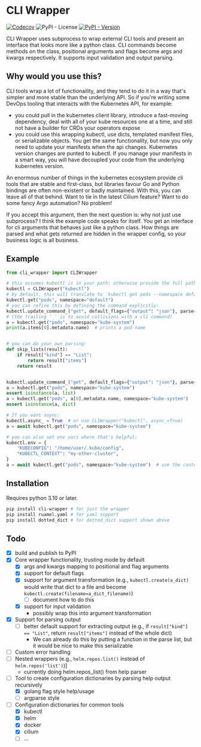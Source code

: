 # CLI Wrapper

[![Codecov](https://img.shields.io/codecov/c/github/orstensemantics/cli_wrapper)](https://app.codecov.io/gh/orstensemantics/cli_wrapper)
![PyPI - License](https://img.shields.io/pypi/l/cli_wrapper)
[![PyPI - Version](https://img.shields.io/pypi/v/cli_wrapper)](https://pypi.org/project/cli-wrapper)


CLI Wrapper uses subprocess to wrap external CLI tools and present an interface that looks more like a python class. CLI
commands become methods on the class, positional arguments and flags become args and kwargs respectively. It
supports input validation and output parsing.

## Why would you use this?

CLI tools wrap a lot of functionaility, and they tend to do it in a way that's simpler and more stable than the
underlying API. So if you're writing some DevOps tooling that interacts with the Kubernetes API, for example:

- you could pull in the kubernetes client library, introduce a fast-moving dependency, deal with all of your kube
  resources one at a time, and still not have a builder for CRDs your operators expose
- you could use this wrapping kubectl, use dicts, templated manifest files, or serializable objects.
  You get the same functionality, but now you only need to update your manifests when the api changes. Kubernetes
  version changes are punted to kubectl. If you manage your manifests in a smart way, you will have decoupled your code
  from the underlying kubernetes version.

An enormous number of things in the kubernetes ecosystem provide cli tools that are stable and first-class, but
libraries favour Go and Python bindings are often non-existent or badly maintained. With this, you can leave all of that behind.
Want to tie in the latest Cilium feature? Want to do some fancy Argo automation? No problem!

If you accept this argument, then the next question is: why not just use subprocess? I think the example code speaks for
itself. You get an interface for cli arguments that behaves just like a python class. How things are parsed and what
gets returned are hidden in the wrapper config, so your business logic is all business. 

## Example

```python
from cli_wrapper import CLIWrapper

# this assumes kubectl is in your path; otherwise provide the full path 
kubectl = CLIWrapper("kubectl")
# by default, this will translate to `kubectl get pods --namespace default`, and it will return the text output
kubectl.get("pods", namespace="default")
# you can refine this by defining the command explicitly:
kubectl.update_command_("get", default_flags={"output": "json"}, parse=["json", "dotted_dict"])
# (the trailing '_' is to avoid collisions with a cli command)
a = kubectl.get("pods", namespace="kube-system")
print(a.items[0].metadata.name)  # prints a pod name


# you can do your own parsing:
def skip_lists(result):
    if result["kind"] == "List":
        return result["items"]
    return result


kubectl.update_command_("get", default_flags={"output": "json"}, parse=["json", skip_lists, "dotted_dict"])
a = kubectl.get("pods", namespace="kube-system")
assert isinstance(a, list)
a = kubectl.get("pods", a[0].metadata.name, namespace="kube-system")
assert isinstance(a, dict)

# If you want async:
kubectl.async_ = True  # or use CLIWrapper("kubectl", async_=True)
a = await kubectl.get("pods", namespace="kube-system")

# you can also set env vars where that's helpful:
kubectl.env = {
    "KUBECONFIG": "/home/user/.kube/config",
    "KUBECTL_CONTEXT": "my-other-cluster",
}
a = await kubectl.get("pods", namespace="kube-system")  # use the context from the env vars
```

## Installation

Requires python 3.10 or later.

```bash
pip install cli-wrapper # for just the wrapper
pip install ruamel.yaml # for yaml support
pip install dotted_dict # for dotted_dict support shown above
```

## Todo

- [x] build and publish to PyPI
- [x] Core wrapper functionality, trusting mode by default
    - [x] args and kwargs mapping to positional and flag arguments
    - [x] support for default flags
    - [x] support for argument transformation (e.g., `kubectl.create(a_dict)` would write that dict to a file and
      become `kubectl.create(filename=a_dict_filename)`)
      - [ ] document how to do this
    - [x] support for input validation
      - possibly wrap this into argument transformation
- [x] Support for parsing output
    - [ ] better default support for extracting output (e.g., if `result["kind"] == "List"`, return `result["items"]`
      instead of the whole dict)
      - We can already do this by putting a function in the parse list, but it would be nice to make this serializable
- [ ] Custom error handling
- [ ] Nested wrappers (e.g., `helm.repos.list()` instead of `helm.repos('list')`)]
  - currently doing helm.repos_list() from help parser
- [ ] Tool to create configuration dictionaries by parsing help output recursively
    - [x] golang flag style help/usage
    - [ ] argparse style
- [ ] Configuration dictionaries for common tools
    - [x] kubectl
    - [x] helm
    - [x] docker
    - [x] cilium
    - [ ] ...